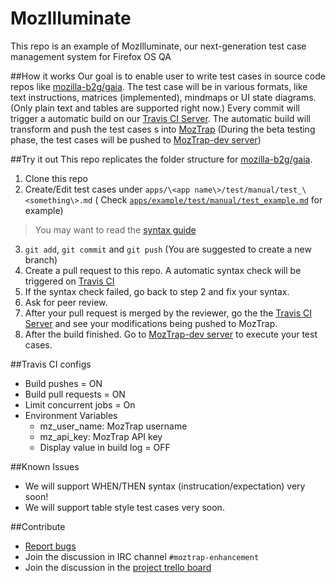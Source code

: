 MozIlluminate
============================

This repo is an example of MozIlluminate, our next-generation test case management system for Firefox OS QA

##How it works
Our goal is to enable user to write test cases in source code repos like [mozilla-b2g/gaia](https://github.com/mozilla-b2g/gaia). The test case will be in various formats, like text instructions, matrices (implemented), mindmaps or UI state diagrams. (Only plain text and tables are supported right now.) Every commit will trigger a automatic build on our [Travis CI Server](https://travis-ci.org/MozIlluminate/mozilluminate-demo/builds). The automatic build will transform and push the test cases s into [MozTrap](https://moztrap.mozilla.org/) (During the beta testing phase, the test cases will be pushed to [MozTrap-dev server](https://moztrap-dev.allizom.org/))

##Try it out
This repo replicates the folder structure for [mozilla-b2g/gaia](https://github.com/mozilla-b2g/gaia).

1. Clone this repo
2. Create/Edit test cases under `apps/\<app name\>/test/manual/test_\<something\>.md` ( 
 Check [`apps/example/test/manual/test_example.md`](https://github.com/MozIlluminate/mozilluminate-demo/blob/master/apps/example/test/manual/test_example.md) for example)
> You may want to read the [syntax guide](https://github.com/JohanLorenzo/markdown-testfile-to-json#syntax)
3. `git add`, `git commit` and `git push` (You are suggested to create a new branch)
4. Create a pull request to this repo. A automatic syntax check will be triggered on [Travis CI](https://travis-ci.org/MozIlluminate/mozilluminate-demo/pull_requests)
5. If the syntax check failed, go back to step 2 and fix your syntax.
6. Ask for peer review.
7. After your pull request is merged by the reviewer, go the the [Travis CI Server](https://travis-ci.org/MozIlluminate/mozilluminate-demo/builds) and see your modifications being pushed to MozTrap.
5. After the build finished. Go to [MozTrap-dev server](https://moztrap-dev.allizom.org/manage/cases/) to execute your test cases.

##Travis CI configs
* Build pushes = ON 
* Build pull requests = ON
* Limit concurrent jobs = On
* Environment Variables
  * mz_user_name: MozTrap username
  * mz_api_key: MozTrap API key
  * Display value in build log = OFF

##Known Issues
* We will support WHEN/THEN syntax (instrucation/expectation) very soon!
* We will support table style test cases very soon.

##Contribute
* [Report bugs](https://github.com/MozIlluminate/mozilluminate-demo/issues/new)
* Join the discussion in IRC channel `#moztrap-enhancement`
* Join the discussion in the [project trello board](https://trello.com/b/4GQutOUA/git-moztrap)
